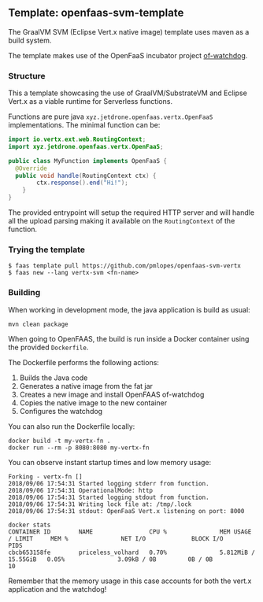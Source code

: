 ## Template: openfaas-svm-template

The GraalVM SVM (Eclipse Vert.x native image) template uses maven as a build system.

The template makes use of the OpenFaaS incubator project [of-watchdog](https://github.com/openfaas-incubator/of-watchdog).

### Structure

This a template showcasing the use of GraalVM/SubstrateVM and Eclipse Vert.x as a viable runtime for Serverless functions.

Functions are pure java `xyz.jetdrone.openfaas.vertx.OpenFaaS` implementations. The minimal function can be:

```java
import io.vertx.ext.web.RoutingContext;
import xyz.jetdrone.openfaas.vertx.OpenFaaS;

public class MyFunction implements OpenFaaS {
  @Override
  public void handle(RoutingContext ctx) {
		ctx.response().end("Hi!");
	}
}
```

The provided entrypoint will setup the required HTTP server and will handle all the upload parsing making it available on the
`RoutingContext` of the function.

### Trying the template

```
$ faas template pull https://github.com/pmlopes/openfaas-svm-vertx
$ faas new --lang vertx-svm <fn-name>
```

### Building

When working in development mode, the java application is build as usual:

```
mvn clean package
```

When going to OpenFAAS, the build is run inside a Docker container using the provided `Dockerfile`.

The Dockerfile performs the following actions:

1. Builds the Java code
2. Generates a native image from the fat jar
3. Creates a new image and install OpenFAAS of-watchdog
4. Copies the native image to the new container
5. Configures the watchdog

You can also run the Dockerfile locally:

```
docker build -t my-vertx-fn .
docker run --rm -p 8080:8080 my-vertx-fn
```

You can observe instant startup times and low memory usage:

```
Forking - vertx-fn []
2018/09/06 17:54:31 Started logging stderr from function.
2018/09/06 17:54:31 OperationalMode: http
2018/09/06 17:54:31 Started logging stdout from function.
2018/09/06 17:54:31 Writing lock file at: /tmp/.lock
2018/09/06 17:54:31 stdout: OpenFaaS Vert.x listening on port: 8000
```

```
docker stats
CONTAINER ID        NAME                CPU %               MEM USAGE / LIMIT     MEM %               NET I/O             BLOCK I/O           PIDS
cbcb653158fe        priceless_volhard   0.70%               5.812MiB / 15.55GiB   0.05%               3.09kB / 0B         0B / 0B             10
```

Remember that the memory usage in this case accounts for both the vert.x application and the watchdog!
